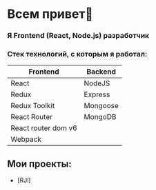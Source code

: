 # Всем привет👋

### Я Frontend (React, Node.js) разработчик

### Стек технологий, с которым я работал:

| Frontend      | Backend  |
| ------------- | -------- |
| React         | NodeJS   |
| Redux         | Express  |
| Redux Toolkit | Mongoose |
| React Router  | MongoDB  |
|React router dom v6
|Webpack


## Мои проекты:
- [RJl]

